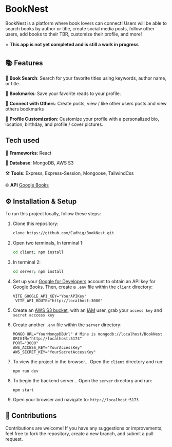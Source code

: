 # BookNest
BookNest is a platform where book lovers can connect! Users will be able to search books by author or title, create social media posts, follow other users, add books to their TBR, customize their profile, and more!

⭐ **This app is not yet completed and is still a work in progress**

## 📚 Features
📖 **Book Search**: Search for your favorite titles using keywords, author name, or title.

📖 **Bookmarks**: Save your favorite reads to your profile. 

📖 **Connect with Others**: Create posts, view / like other users posts and view others bookmarks

📖 **Profile Customization**: Customize your profile with a personalized bio, location, birthday, and profile / cover pictures.

## Tech used
📐 **Frameworks**: React

💾 **Database**: MongoDB, AWS S3 

🛠 **Tools**: Express, Express-Session, Mongoose, TailwindCss

🌐 **API** <a href="https://developers.google.com/books">Google Books</a>

## ⚙️ Installation & Setup

To run this project locally, follow these steps:

1. Clone this repository:

   ```bash
   clone https://github.com/Cadhig/BookNest.git
   ```

2. Open two terminals, In terminal 1:

   ```bash
   cd client; npm install
   ```

3. In terminal 2:

   ```bash
   cd server; npm install
   ```

4. Set up your <a href="https://developers.google.com/books">Google for Developers</a> account to obtain an API key for Google Books. Then, create a `.env` file within the `client` directory:

   ```
   VITE_GOOGLE_API_KEY="YourAPIKey"
    VITE_API_ROUTE="http://localhost:3000"
   ```
5. Create an <a href="https://docs.aws.amazon.com/AmazonS3/latest/userguide/creating-bucket.html">AWS S3 bucket</a>, with an <a href="https://aws.amazon.com/iam/">IAM</a> user, grab your `access key` and `secret acccess key`

6. Create another `.env` file within the `server` directory:
   ```
   MONGO_URL="YourMongoDBUrl" # Mine is mongodb://localhost/BookNest
   ORIGIN="http://localhost:5173"
   PORT="3000"
   AWS_ACCESS_KEY="YourAccessKey"
   AWS_SECRET_KEY="YourSecretAccessKey"
   ```

7. To view the project in the browser... Open the `client` directory and run:
   ```
   npm run dev
   ```

8. To begin the backend server... Open the `server` directory and run:
   ```
   npm start
   ```

9. Open your browser and navigate to: `http://localhost:5173`

## 🤝 Contributions

Contributions are welcome! If you have any suggestions or improvements, feel free to fork the repository, create a new branch, and submit a pull request.
